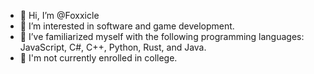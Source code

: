 - 👋 Hi, I’m @Foxxicle
- 👀 I’m interested in software and game development.
- 🌱 I’ve familiarized myself with the following programming languages: JavaScript, C#, C++, Python, Rust, and Java.
- 🏫 I'm not currently enrolled in college.

<!---
Foxxicle/Foxxicle is a ✨ special ✨ repository because its `README.md` (this file) appears on your GitHub profile.
You can click the Preview link to take a look at your changes.
--->
